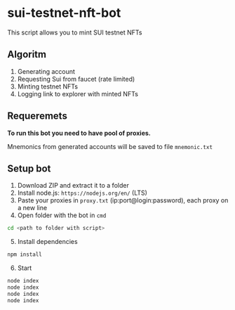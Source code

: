 # sui-testnet-nft-bot

This script allows you to mint SUI testnet NFTs 

## Algoritm
1) Generating account
2) Requesting Sui from faucet (rate limited)
3) Minting testnet NFTs
4) Logging link to explorer with minted NFTs


## Requeremets
<b>To run this bot you need to have pool of proxies.</b>

Mnemonics from generated accounts will be saved to file `mnemonic.txt`

## Setup bot
1) Download ZIP and extract it to a folder
2) Install node.js: `https://nodejs.org/en/` (LTS)
3) Paste your proxies in `proxy.txt` (ip:port@login:password), each proxy on a new line
4) Open folder with the bot in `cmd`
```bash
cd <path to folder with script>
```
5) Install dependencies
```bash
npm install
```
6) Start
```bash
node index
node index
node index
node index
```
